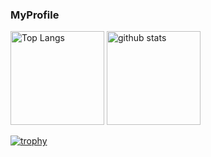 ### MyProfile

<p align="left"> 
  <img alt="Top Langs" height="150px" src="https://github-readme-stats.vercel.app/api/top-langs/?username=SabaCrevette&layout=compact" />
  <img alt="github stats" height="150px" src="https://github-readme-stats.vercel.app/api?username=SabaCrevette" />
</p>

[![trophy](https://github-profile-trophy.vercel.app/?username=SabaCrevette&column=8)](https://github.com/ryo-ma/github-profile-trophy)



<!--
**SabaCrevette/SabaCrevette** is a ✨ _special_ ✨ repository because its `README.md` (this file) appears on your GitHub profile.

Here are some ideas to get you started:

- 🔭 I’m currently working on ...
- 🌱 I’m currently learning ...
- 👯 I’m looking to collaborate on ...
- 🤔 I’m looking for help with ...
- 💬 Ask me about ...
- 📫 How to reach me: ...
- 😄 Pronouns: ...
- ⚡ Fun fact: ...
-->

